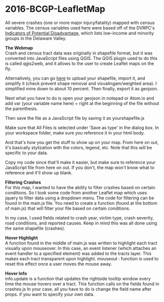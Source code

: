 # 2016-BCGP-LeafletMap
All severe crashes (one or more major injury/fatality) mapped with census variables. The census variables used here were based off
of the DVRPC's <a href="http://www.dvrpc.org/GetInvolved/TitleVI/">Indicators of Potential Disadvantage</a>, which lists low-income and minority groups in the Delaware Valley.

<strong>The Webmap</strong><br>
Crash and census tract data was originally in shapefile format, but it was converted into JavaScript files using QGIS.
The QGIS plugin used to do this is called qgis2web, and it allows to the user to create Leaflet maps on the fly.

Alternatively, you can go <a href="http://www.mapshaper.org/">here</a> to upload your shapefile, import it, and simplify it (check prevent shape removal and visvalingam/weighted area). I simplified mine down to about 10 percent. Then finally, export it as geojson. 

Next what you have to do is open your geojson in notepad or Atom.io and add var (your variable name here) = right at the beginning of the file without the parenthesis. 

Then save the file as a JavaScript file by saving it as yourshapefile.js 

Make sure that All Files is selected under 'Save as type' in the dialog box. In your workspace folder, make sure you reference it in your html body.

And that's how you get the stuff to show up on your map. From here on out, it's basically stylization with the colors, legend, etc. Note that this will be specific to your data.

Copy my code since that'll make it easier, but make sure to reference your JavaScript file from here on out. If you don't, the map won't know what to reference and it'll show up blank.

<strong>Filtering Crashes</strong><br>
For this map, I wanted to have the ability to filter crashes based on certain conditions. So I took some code from
another Leaflet map which uses jquery to filter data using a dropdown menu. The code for filtering can be found in the main.js file. You need to create a function (found at the bottom of main.js) that will filter your file based on certain conditions. 

In my case, I used fields related to crash year, victim type, crash severity, road conditions, and reported causes. Keep in mind this was all done using the same shapefile (crashes). 

<strong>Hover Highlight</strong><br>
A function found in the middle of main.js was written to highlight each tract visually upon mouseover. In this case, an event listener (which attaches an event handler to a specified element) was added to the tracts layer. This makes each tract transparent upon highlight. mouseout : function is used to reset this effect once a user moves the mouse away. 

<strong>Hover Info</strong><br>
info.update is a function that updates the rightside tooltip window every time the mouse hovers over a tract. This function calls on the fields found in crashes.js In your case, all you have to do is change the field name after props. if you want to specify your own data.
